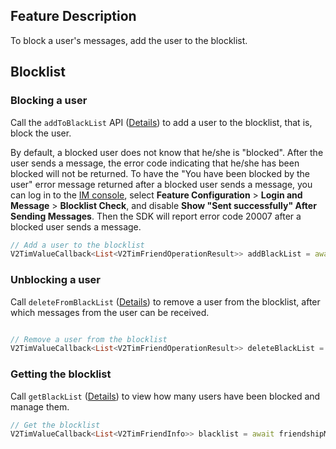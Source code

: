 ## Feature Description
To block a user's messages, add the user to the blocklist.

## Blocklist
### Blocking a user
Call the `addToBlackList` API ([Details](https://comm.qq.com/im/doc/flutter/en/SDKAPI/Api/V2TIMFriendshipManager/addToBlackList.html)) to add a user to the blocklist, that is, block the user.

By default, a blocked user does not know that he/she is "blocked". After the user sends a message, the error code indicating that he/she has been blocked will not be returned.
To have the "You have been blocked by the user" error message returned after a blocked user sends a message, you can log in to the [IM console](https://console.cloud.tencent.com/im), select **Feature Configuration** > **Login and Message** > **Blocklist Check**, and disable **Show "Sent successfully" After Sending Messages**. Then the SDK will report error code 20007 after a blocked user sends a message.



```dart
// Add a user to the blocklist
V2TimValueCallback<List<V2TimFriendOperationResult>> addBlackList = await friendshipManager.addToBlackList(userIDList: ['user1']);
```


### Unblocking a user
Call `deleteFromBlackList` ([Details](https://comm.qq.com/im/doc/flutter/en/SDKAPI/Api/V2TIMFriendshipManager/deleteFromBlackList.html)) to remove a user from the blocklist, after which messages from the user can be received.



```dart

// Remove a user from the blocklist
V2TimValueCallback<List<V2TimFriendOperationResult>> deleteBlackList = await friendshipManager.deleteFromBlackList(userIDList: ['user1']);
```


### Getting the blocklist
Call `getBlackList` ([Details](https://comm.qq.com/im/doc/flutter/en/SDKAPI/Api/V2TIMFriendshipManager/getBlackList.html)) to view how many users have been blocked and manage them.



```dart
// Get the blocklist
V2TimValueCallback<List<V2TimFriendInfo>> blacklist = await friendshipManager.getBlackList();
```



